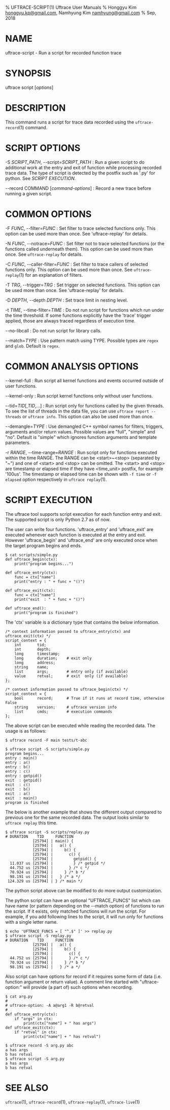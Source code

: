 % UFTRACE-SCRIPT(1) Uftrace User Manuals
% Honggyu Kim <honggyu.kp@gmail.com>, Namhyung Kim <namhyung@gmail.com>
% Sep, 2018

NAME
====
uftrace-script - Run a script for recorded function trace


SYNOPSIS
========
uftrace script [*options*]


DESCRIPTION
===========
This command runs a script for trace data recorded using the `uftrace-record`(1) command.


SCRIPT OPTIONS
==============
-S *SCRIPT_PATH*, \--script=*SCRIPT_PATH*
:   Run a given script to do additional work at the entry and exit of function
    while processing recorded trace data.
    The type of script is detected by the postfix such as '.py' for python.
    See *SCRIPT EXECUTION*.

\--record COMMAND [*command-options*]
:   Record a new trace before running a given script.


COMMON OPTIONS
==============
-F *FUNC*, \--filter=*FUNC*
:   Set filter to trace selected functions only.  This option can be used more
    than once.  See 'uftrace-replay' for details.

-N *FUNC*, \--notrace=*FUNC*
:   Set filter not to trace selected functions (or the functions called
    underneath them).  This option can be used more than once.  See
    `uftrace-replay` for details.

-C *FUNC*, \--caller-filter=*FUNC*
:   Set filter to trace callers of selected functions only.  This option can be
    used more than once.  See `uftrace-replay`(1) for an explanation of filters.

-T *TRG*, \--trigger=*TRG*
:   Set trigger on selected functions.  This option can be used more than once.
    See 'uftrace-replay' for details.

-D *DEPTH*, \--depth *DEPTH*
:   Set trace limit in nesting level.

-t *TIME*, \--time-filter=*TIME*
:   Do not run script for functions which run under the time threshold.  If some
    functions explicitly have the 'trace' trigger applied, those are always
    traced regardless of execution time.

\--no-libcall
:   Do not run script for library calls.

\--match=*TYPE*
:   Use pattern match using TYPE.  Possible types are `regex` and `glob`.
    Default is `regex`.


COMMON ANALYSIS OPTIONS
=======================
\--kernel-full
:   Run script all kernel functions and events occurred outside of user functions.

\--kernel-only
:   Run script kernel functions only without user functions.

\--tid=*TID*[,*TID*,...]
:   Run script only for functions called by the given threads.  To see the list of
    threads in the data file, you can use `uftrace report --threads` or
    `uftrace info`.  This option can also be used more than once.

\--demangle=*TYPE*
:   Use demangled C++ symbol names for filters, triggers, arguments and/or
    return values.  Possible values are "full", "simple" and "no".  Default is
    "simple" which ignores function arguments and template parameters.

-r *RANGE*, \--time-range=*RANGE*
:   Run script only for functions executed within the time RANGE.  The RANGE can
    be \<start\>~\<stop\> (separated by "~") and one of \<start\> and \<stop\>
    can be omitted.  The \<start\> and \<stop\> are timestamp or elapsed time if
    they have \<time_unit\> postfix, for example '100us'.  The timestamp or
    elapsed time can be shown with `-f time` or `-f elapsed` option respectively
    in `uftrace replay`(1).


SCRIPT EXECUTION
================
The uftrace tool supports script execution for each function entry and exit.
The supported script is only Python 2.7 as of now.

The user can write four functions. 'uftrace_entry' and 'uftrace_exit' are
executed whenever each function is executed at the entry and exit.  However
'uftrace_begin' and 'uftrace_end' are only executed once when the target
program begins and ends.

    $ cat scripts/simple.py
    def uftrace_begin(ctx):
        print("program begins...")

    def uftrace_entry(ctx):
        func = ctx["name"]
        print("entry : " + func + "()")

    def uftrace_exit(ctx):
        func = ctx["name"]
        print("exit  : " + func + "()")

    def uftrace_end():
        print("program is finished")

The 'ctx' variable is a dictionary type that contains the below information.

    /* context information passed to uftrace_entry(ctx) and uftrace_exit(ctx) */
    script_context = {
        int       tid;
        int       depth;
        long      timestamp;
        long      duration;    # exit only
        long      address;
        string    name;
        list      args;        # entry only (if available)
        value     retval;      # exit  only (if available)
    };

    /* context information passed to uftrace_begin(ctx) */
    script_context = {
        bool      record;      # True if it runs at record time, otherwise False
        string    version;     # uftrace version info
        list      cmds;        # execution commands
    };

The above script can be executed while reading the recorded data.  The usage
is as follows:

    $ uftrace record -F main tests/t-abc

    $ uftrace script -S scripts/simple.py
    program begins...
    entry : main()
    entry : a()
    entry : b()
    entry : c()
    entry : getpid()
    exit  : getpid()
    exit  : c()
    exit  : b()
    exit  : a()
    exit  : main()
    program is finished

The below is another example that shows the different output compared to
previous one for the same recorded data.  The output looks similar to
`uftrace replay` this time.

    $ uftrace script -S scripts/replay.py
    # DURATION    TID     FUNCTION
                [25794] | main() {
                [25794] |   a() {
                [25794] |     b() {
                [25794] |       c() {
                [25794] |         getpid() {
      11.037 us [25794] |         } /* getpid */
      44.752 us [25794] |       } /* c */
      70.924 us [25794] |     } /* b */
      98.191 us [25794] |   } /* a */
     124.329 us [25794] | } /* main */

The python script above can be modified to do more output customization.

The python script can have an optional "UFTRACE_FUNCS" list which can have name
(or pattern depending on the --match option) of functions to run the script.
If it exists, only matched functions will run the script.  For example, if you
add following lines to the script, it will run only for functions with a single
letter name.

    $ echo 'UFTRACE_FUNCS = [ "^.$" ]' >> replay.py
    $ uftrace script -S replay.py
    # DURATION    TID     FUNCTION
                [25794] |   a() {
                [25794] |     b() {
                [25794] |       c() {
      44.752 us [25794] |       } /* c */
      70.924 us [25794] |     } /* b */
      98.191 us [25794] |   } /* a */

Also script can have options for record if it requires some form of data
(i.e. function argument or return value).  A comment line started with
"uftrace-option:" will provide (a part of) such options when recording.

    $ cat arg.py
    #
    # uftrace-option: -A a@arg1 -R b@retval
    #
    def uftrace_entry(ctx):
        if "args" in ctx:
            print(ctx["name"] + " has args")
    def uftrace_exit(ctx):
        if "retval" in ctx:
            print(ctx["name"] + " has retval")

    $ uftrace record -S arg.py abc
    a has args
    b has retval
    $ uftrace script -S arg.py
    a has args
    b has retval


SEE ALSO
========
`uftrace`(1), `uftrace-record`(1), `uftrace-replay`(1), `uftrace-live`(1)
